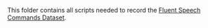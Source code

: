 This folder contains all scripts needed to record the [Fluent Speech Commands Dataset](https://www.fluent.ai/research/fluent-speech-commands/).

